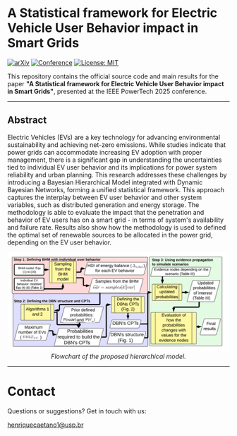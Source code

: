 
# A Statistical framework for Electric Vehicle User Behavior impact in Smart Grids

[![arXiv](https://img.shields.io/badge/arXiv-2501.08808-b31b1b.svg)](https://arxiv.org/abs/2501.08808)
[![Conference](https://img.shields.io/badge/IEEE-PowerTech%202025-00629B.svg)](https://2025.ieee-powertech.org/)
[![License: MIT](https://img.shields.io/badge/License-MIT-yellow.svg)](https://opensource.org/licenses/MIT)

This repository contains the official source code and main results for the paper **"A Statistical framework for Electric Vehicle User Behavior impact in Smart Grids"**, presented at the IEEE PowerTech 2025 conference.

---

## Abstract

Electric Vehicles (EVs) are a key technology for advancing environmental sustainability and achieving net-zero emissions. While studies indicate that power grids can accommodate increasing EV adoption with proper management, there is a significant gap in understanding the uncertainties tied to individual EV user behavior and its implications for power system reliability and urban planning. This research addresses these challenges by introducing a Bayesian Hierarchical Model integrated with Dynamic Bayesian Networks, forming a unified statistical framework. This approach captures the interplay between EV user behavior and other system variables, such as distributed generation and energy storage. The methodology is able to evaluate the impact that the penetration and behavior of EV users has on a smart grid - in terms of system's availability and failure rate. Results also show how the methodology is used to defined the optimal set of renewable sources to be allocated in the power grid, depending on the EV user behavior.
<br>

<p align="center">
  <img src="https://raw.githubusercontent.com/HenriqueCaetano1/power_tech_2026_ev_resource_allocation/main/main_results/flowchart_v1.png" width="700" alt="Model Diagram">
  <br>
  <em>Flowchart of the proposed hierarchical model.</em>
</p>

---

# Contact
Questions or suggestions? Get in touch with us:

henriquecaetano1@usp.br
